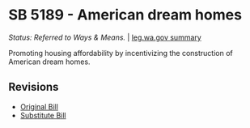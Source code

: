 # SB 5189 - American dream homes
*Status: Referred to Ways & Means.* | [leg.wa.gov summary](https://app.leg.wa.gov/billsummary?BillNumber=5189&Year=2021)

Promoting housing affordability by incentivizing the construction of American dream homes.

## Revisions
* [Original Bill](1/)
* [Substitute Bill](S/)